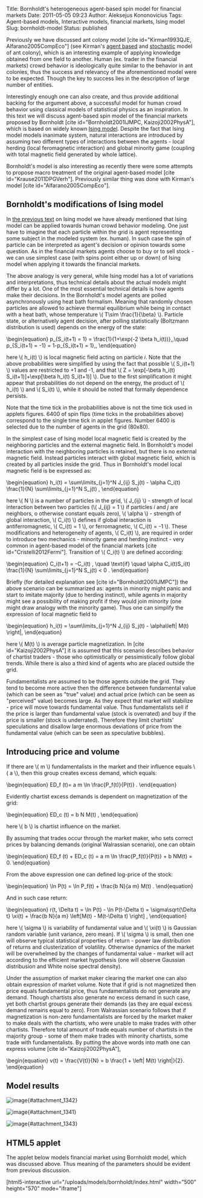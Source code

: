 Title: Bornholdt's heterogeneous agent-based spin model for financial markets
Date: 2011-05-05 09:23
Author: Aleksejus Kononovicius
Tags: Agent-based models, Interactive models, financial markets, Ising model
Slug: bornholdt-model
Status: published

Previously we have discussed ant colony model \[cite
id="Kirman1993QJE, Alfarano2005CompEco"\] (see Kirman's [agent
based](/kirman-ants "Kirman ant colony agent-based model on Physics of Risk website")
and
[stochastic](/stochastic-ant-colony-model "Kirman ant colony stochastic model on Physics of Risk website")
model of ant colony), which is an interesting example of applying
knowledge obtained from one field to another. Human (ex. trader in the
financial markets) crowd behavior is ideologically quite similar to the
behavior in ant colonies, thus the success and relevancy of the
aforementioned model were to be expected. Though the key to success lies
in the description of large number of entities.

Interestingly enough one can also create, and thus provide additional
backing for the argument above, a successful model for human crowd
behavior using classical models of statistical physics as an
inspiration. In this text we will discuss agent-based spin model of the
financial markets proposed by Bornholdt \[cite id="Bornholdt2001IJMPC,
Kaizoji2002PhysA"\], which is based on widely known [Ising
model](/ising-model "Ising model on Physics of Risk").<!--more-->
Despite the fact that Ising model models inanimate system, natural
interactions are introduced by assuming two different types of
interactions between the agents - local herding (local feromagnetic
interaction) and global minority game (coupling with total magnetic
field generated by whole lattice).

Bornholdt's model is also interesting as recently there were some
attempts to propose macro treatment of the original agent-based model
\[cite id="Krause2011DPGVerh"\]. Previously similar thing was done with
Kirman's model \[cite id="Alfarano2005CompEco"\].

Bornholdt's modifications of Ising model
----------------------------------------

In [the previous
text](/ising-model "Ising model on Physics of Risk website")
on Ising model we have already mentioned that Ising model can be applied
towards human crowd behavior modeling. One just have to imagine that
each particle within the grid is agent representing some subject in the
modeled system (ex. human). In such case the spin of particle can be
interpreted as agent's decision or opinion towards some question. As in
the financial markets agents choose to buy or to sell stock - we can use
simplest case (with spins point either up or down) of Ising model when
applying it towards the financial markets.

The above analogy is very general, while Ising model has a lot of
variations and interpretations, thus technical details about the actual
models might differ by a lot. One of the most essential technical
details is how agents make their decisions. In the Bornholdt's model
agents are polled asynchronously using heat bath formalism. Meaning that
randomly chosen particles are allowed to achieve thermal equilibrium
while being in contact with a heat bath, whose temperature \\\(  T\sim \frac{1}{\beta}  \\\). Particle state, or alternatively agent
decision, after polling statistically (Boltzmann distribution is used)
depends on the energy of the state:


\begin{equation}
 p\_{S\_i(t+1) = 1} = \frac{1}{1+\exp(-2 \beta h\_i(t))}\,,\quad p\_{S\_i(t+1) = -1} = 1-p\_{S\_i(t+1) = 1}\,,
\end{equation}


here \\\(  h\_i(t) \\\) is local magnetic field acting on particle *i*.
Note that the above probabilities were simplified by using the fact that
possible \\\(  S\_i(t+1) \\\) values are restricted to +1 and -1, and
that \\\(  Z = \exp\[-\beta h\_i(t) S\_i(t+1)\]+\exp\[\beta h\_i(t) S\_i(t+1)\] \\\). Due to the first simplification it might appear
that probabilities do not depend on the energy, the product of \\\( h\_i(t) \\\) and \\\(  S\_i(t) \\\), while it should be noted that formally
dependence persists.

Note that the time tick in the probabilities above is not the time tick
used in applets figures. 6400 of spin flips (time ticks in the
probabilities above) correspond to the single time tick in applet
figures. Number 6400 is selected due to the number of agents in the grid
(80x80).

In the simplest case of Ising model local magnetic field is created by
the neighboring particles and the external magnetic field. In
Bornholdt's model interaction with the neighboring particles is
retained, but there is no external magnetic field. Instead particles
interact with global magnetic field, which is created by all particles
inside the grid. Thus in Bornholdt's model local magnetic field is be
expressed as:


\begin{equation}
 h\_i(t) = \sum\limits\_{j=1}^N J\_{ij} S\_j(t) - \alpha C\_i(t) \frac{1}{N} \sum\limits\_{j=1}^N S\_j(t) ,
\end{equation}


here \\\(  N \\\) is a number of particles in the grid, \\\(  J\_{ij} \\\) - strength of local interaction between two particles (\\\( J\_{ij} = 1  \\\) if particles *i* and *j* are neighbors, o otherwise
constant equals zero), \\\(  \alpha \\\) - strength of global
interaction, \\\(  C\_i(t) \\\) defines if global interaction is
antiferromagnetic, \\\(  C\_i(t) = 1 \\\), or ferromagnetic, \\\( C\_i(t) = -1 \\\). These modifications and heterogeneity of agents, \\\( C\_i(t) \\\), are required in order to introduce two mechanics - minority
game and herding instinct - very common in agent-based model of the
financial markets \[cite id="Cristelli2012Fermi"\]. Transition of
\\\(  C\_i(t) \\\) are defined according:


\begin{equation}
 C\_i(t+1) = -C\_i(t) , \quad \text{if} \quad \alpha C\_i(t)S\_i(t) \frac{1}{N} \sum\limits\_{j=1}^N S\_j(t) &lt; 0 . 
\end{equation}


Briefly (for detailed explanation see \[cite id="Bornholdt2001IJMPC"\])
the above scenario can be summarized as: agents in minority might panic
and start to imitate majority (due to herding instinct), while agents in
majority might see a possibility of making profit if they would join
minority (one might draw analogy with the minority game). Thus one can
simplify the expression of local magnetic field to


\begin{equation}
 h\_i(t) = \sum\limits\_{j=1}^N J\_{ij} S\_j(t) - \alpha\left| M(t) \right|,
\end{equation}


here \\\(  M(t) \\\) is average particle magnetization. In \[cite
id="Kaizoji2002PhysA"\] it is assumed that this scenario describes
behavior of chartist traders - those who optimistically or
pessimistically follow global trends. While there is also a third kind
of agents who are placed outside the grid.

Fundamentalists are assumed to be those agents outside the grid. They
tend to become more active then the difference between fundamental value
(which can be seen as "true" value) and actual price (which can be seen
as "perceived" value) becomes large. As they expect that market will
stabilize - price will move towards fundamental value. Thus
fundamentalists sell if the price is larger than fundamental value
(stock is overrated) and buy if the price is smaller (stock is
underrated). Therefore they limit chartists' speculations and disallow
large enormous deviations of price from the fundamental value (which can
be seen as speculative bubbles).

Introducing price and volume
----------------------------

If there are \\\(  m \\\) fundamentalists in the market and their
influence equals \\\(  a \\\), then this group creates excess demand,
which equals:


\begin{equation}
 ED\_f (t)= a m \ln \frac{P\_f(t)}{P(t)} . 
\end{equation}


Evidently chartist excess demands is dependent on magnetization of the
grid:


\begin{equation}
 ED\_c (t) = b N M(t) , 
\end{equation}


here \\\(  b \\\) is chartist influence on the market.

By assuming that trades occur through the market maker, who sets correct
prices by balancing demands (original Walrassian scenario), one can
obtain


\begin{equation}
 ED\_f (t) + ED\_c (t) = a m \ln \frac{P\_f(t)}{P(t)} + b NM(t) = 0. 
\end{equation}


From the above expression one can defined log-price of the stock:


\begin{equation}
 \ln P(t) = \ln P\_f(t) + \frac{b N}{a m} M(t) . 
\end{equation}


And in such case return:


\begin{equation}
 r(t, \Delta t) = \ln P(t) - \ln P(t-\Delta t) = \sigma\sqrt{\Delta t} \xi(t) + \frac{b N}{a m} \left\[M(t) - M(t-\Delta t) \right\] , 
\end{equation}


here \\\(  \sigma \\\) is variability of fundamental value and \\\( \xi(t) \\\) is Gaussian random variable (unit variance, zero mean). If
\\\(  \sigma \\\) is small, then one will observe typical statistical
properties of return - power law distribution of returns and
clusterization of volatility. Otherwise dynamics of the market will be
overwhelmed by the changes of fundamental value - market will act
according to the efficient market hypothesis (one will observe Gaussian
distribusion and White noise spectral density).

Under the assumption of market maker clearing the market one can also
obtain expression of market volume. Note that if grid is not magnetized
then price equals fundamental price, thus fundamentalists do not
generate any demand. Though chartists also generate no excess demand in
such case, yet both chartist groups generate their demands (as they are
equal excess demand remains equal to zero). From Walrassian scenario
follows that if magnetization is non-zero fundamentalists are forced by
the market maker to make deals with the chartists, who were unable to
make trades with other chartists. Therefore total amount of trade equals
number of chartists in the majority group - some of them make trades
with minority chartists, some trade with fundamentalists. By putting the
above words into math one can express volume \[cite
id="Kaizoji2002PhysA"\],


\begin{equation}
 v(t) = \frac{V(t)}{N} = b \frac{1 + \left| M(t) \right|}{2}. 
\end{equation}


Model results
-------------

![image](/uploads/2011/02/phase_bornholdt.png "Phases observed in Bornholdt model: calmness (left
figure), chaotic frustration (right figure). Note that Bornholdt doesn&#x27;t
reach stable state - shown phases interchange during whole model
evolution."){#attachment_1342} 

![image](/uploads/2011/02/price_bornholdt.png "Evolution of log-price (red curve) and fundamental
log-price (blue curve). Note that price fluctuations are by far stronger
than fluctuations of fundamental price. Financial bubbles occur and end
without major change in fundamental
price."){#attachment_1341} 

![image](/uploads/2011/02/stats_bornholdt.png "Statistical properties, probability density function
((a) and (c)) and spectral density ((b) and (d)), of normalized return
(red curve) and changes of fundamental price (blue curve) observed in
Bornholdt model. Figures (a) and (b) were obtained with small σ values,
while (c) and (d) were obtained with significantly larger σ values. All
figures use lg-lg scales. Note the (lack of) differences between
statistical properties of return and changes of fundamental
price."){#attachment_1343} 

HTML5 applet
------------

The applet below models financial market using Bornholdt model, which
was discussed above. Thus meaning of the parameters should be evident
from previous discussion.

[html5-interactive
url="/uploads/models/bornholdt/index.html"
width="500" height="570" mode="iframe"]
